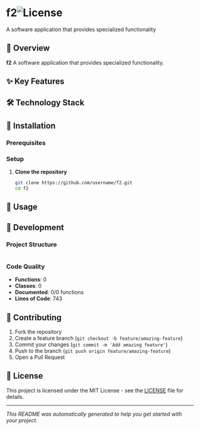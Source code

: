 # f2![License](https://img.shields.io/badge/license-MIT-blue.svg)


A software application that provides specialized functionality

## 🚀 Overview

**f2** A software application that provides specialized functionality.

## ✨ Key Features


## 🛠️ Technology Stack


## 🚀 Installation

### Prerequisites


### Setup

1. **Clone the repository**
   ```bash
   git clone https://github.com/username/f2.git
   cd f2
   ```

## 📖 Usage

## 🔧 Development

### Project Structure

```
```

### Code Quality

- **Functions**: 0
- **Classes**: 0
- **Documented**: 0/0 functions
- **Lines of Code**: 743

## 🤝 Contributing

1. Fork the repository
2. Create a feature branch (`git checkout -b feature/amazing-feature`)
3. Commit your changes (`git commit -m 'Add amazing feature'`)
4. Push to the branch (`git push origin feature/amazing-feature`)
5. Open a Pull Request

## 📄 License

This project is licensed under the MIT License - see the [LICENSE](LICENSE) file for details.

---
*This README was automatically generated to help you get started with your project.*